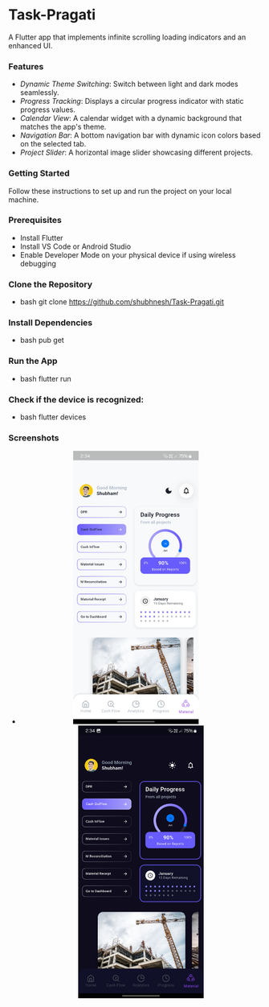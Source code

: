 # Task-Pragati

A Flutter app that implements infinite scrolling loading indicators and an enhanced UI.

### Features
- *Dynamic Theme Switching*: Switch between light and dark modes seamlessly.
- *Progress Tracking*: Displays a circular progress indicator with static progress values.
- *Calendar View*: A calendar widget with a dynamic background that matches the app's theme.
- *Navigation Bar*: A bottom navigation bar with dynamic icon colors based on the selected tab.
- *Project Slider*: A horizontal image slider showcasing different projects.

### Getting Started
Follow these instructions to set up and run the project on your local machine.

### Prerequisites
- Install Flutter
- Install VS Code or Android Studio
- Enable Developer Mode on your physical device if using wireless debugging

### Clone the Repository
- bash
  git clone https://github.com/shubhnesh/Task-Pragati.git

### Install Dependencies
- bash
  pub get

### Run the App
- bash
  flutter run

### Check if the device is recognized:
- bash
  flutter devices

 
 ### Screenshots
 -
    <p align="center">
      <img src="https://github.com/shubhnesh/Task-Pragati/blob/main/Screenshots/light_mode.jpg" width="250" style="margin-right: 20px">
      <img src="https://github.com/shubhnesh/Task-Pragati/blob/main/Screenshots/dark_mode.jpg" width="250">
    </p>
